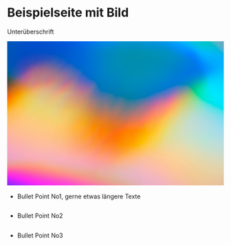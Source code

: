 # Beispielseite mit Bild

Unterüberschrift

<div class="grid grid-cols-3 justify-center justify-items-center items-start">
<div class="col-span-2 self-center">
  <img src="/images/sean-sinclair-C_NJKfnTR5A-unsplash.jpg" class="max-h-100 shadow-xl" />
</div>
<div class="list ml-5">

* Bullet Point No1, gerne etwas längere Texte
* Bullet Point No2
* Bullet Point No3

</div>
</div>

<style>

  .list li{
    margin-bottom: 1.8rem !important;
  }
</style>